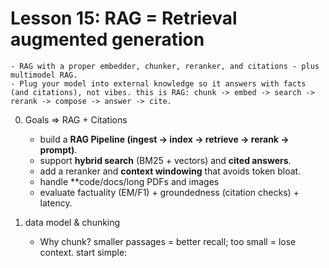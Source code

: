 # Lesson 15: RAG = Retrieval augmented generation
    - RAG with a proper embedder, chunker, reranker, and citations - plus multimodel RAG.
    - Plug your model into external knowledge so it answers with facts (and citations), not vibes. this is RAG: chunk -> embed -> search -> rerank -> compose -> answer -> cite.

0) Goals => RAG + Citations
    - build a **RAG Pipeline (ingest -> index -> retrieve -> rerank -> prompt)**.
    - support **hybrid search** (BM25 + vectors) and **cited answers**.
    - add a reranker and **context windowing** that avoids token bloat.
    - handle **code/docs/long PDFs and images
    - evaluate factuality (EM/F1) + groundedness (citation checks) + latency.


1) data model & chunking
    - Why chunk? smaller passages = better recall; too small = lose context. start simple: